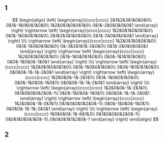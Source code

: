 ## 1
$$
\begin{align}
\left(
\begin{array}{cccc|cccc}
2&1&2&3&1&0&0&0\\
0&1&-1&0&0&1&0&0\\
1&2&0&1&0&0&1&0\\
0&1&-2&0&0&0&0&1
\end{array}
\right)
\rightarrow
\left(
\begin{array}{cccc|cccc}
1&2&0&1&0&0&1&0\\
0&1&-1&0&0&1&0&0\\
2&1&2&3&1&0&0&0\\
0&1&-2&0&0&0&0&1
\end{array}
\right)
\\\\
\rightarrow
\left(
\begin{array}{cccc|cccc}
1&2&0&1&0&0&1&0\\
0&1&-1&0&0&1&0&0\\
0&-3&2&1&1&-2&0&0\\
0&1&-2&0&0&0&0&1
\end{array}
\right)
\rightarrow
\left(
\begin{array}{cccc|cccc}
1&2&0&1&0&0&1&0\\
0&1&-1&0&0&1&0&0\\
0&0&-1&1&1&1&0&0\\
0&0&-1&0&0&-1&0&1
\end{array}
\right)
\\\\
\rightarrow
\left(
\begin{array}{cccc|cccc}
1&2&0&1&0&0&1&0\\
0&1&-1&0&0&1&0&0\\
0&0&-1&1&1&1&0&0\\
0&0&0&-1&-1&-2&0&1
\end{array}
\right)
\rightarrow
\left(
\begin{array}{cccc|cccc}
1&2&0&0&-1&-2&1&1\\
0&1&-1&0&0&1&0&0\\
0&0&-1&0&0&-1&0&1\\
0&0&0&-1&-1&-2&0&1
\end{array}
\right)
\\\\
\rightarrow
\left(
\begin{array}{cccc|cccc}
1&2&0&0&-1&-2&1&1\\
0&1&0&0&0&2&0&-1\\
0&0&-1&0&0&-1&0&1\\
0&0&0&-1&-1&-2&0&1
\end{array}
\right)
\rightarrow
\left(
\begin{array}{cccc|cccc}
1&2&0&0&-1&-2&1&1\\
0&1&0&0&0&2&0&-1\\
0&0&-1&0&0&-1&0&1\\
0&0&0&-1&-1&-2&0&1
\end{array}
\right)
\\\\
\rightarrow
\left(
\begin{array}{cccc|cccc}
1&0&0&0&-1&-6&1&3\\
0&1&0&0&0&2&0&-1\\
0&0&1&0&0&1&0&-1\\
0&0&0&1&1&2&0&-1
\end{array}
\right)
\end{align}
$$
## 2
